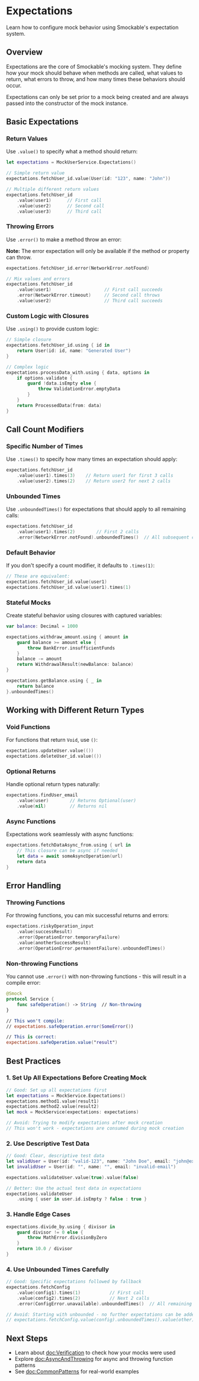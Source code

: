 # Expectations

Learn how to configure mock behavior using Smockable's expectation system.

## Overview

Expectations are the core of Smockable's mocking system. They define how your mock should behave when methods are called, what values to return, what errors to throw, and how many times these behaviors should occur.

Expectations can only be set prior to a mock being created and are always passed into the constructor of the mock instance.

## Basic Expectations

### Return Values

Use `.value()` to specify what a method should return:

```swift
let expectations = MockUserService.Expectations()

// Simple return value
expectations.fetchUser_id.value(User(id: "123", name: "John"))

// Multiple different return values
expectations.fetchUser_id
    .value(user1)      // First call
    .value(user2)      // Second call
    .value(user3)      // Third call
```

### Throwing Errors

Use `.error()` to make a method throw an error:

**Note:** The error expectation will only be available if the method or property can throw.

```swift
expectations.fetchUser_id.error(NetworkError.notFound)

// Mix values and errors
expectations.fetchUser_id
    .value(user1)                    // First call succeeds
    .error(NetworkError.timeout)     // Second call throws
    .value(user2)                    // Third call succeeds
```

### Custom Logic with Closures

Use `.using()` to provide custom logic:

```swift
// Simple closure
expectations.fetchUser_id.using { id in
    return User(id: id, name: "Generated User")
}

// Complex logic
expectations.processData_with.using { data, options in
    if options.validate {
        guard !data.isEmpty else {
            throw ValidationError.emptyData
        }
    }
    return ProcessedData(from: data)
}
```

## Call Count Modifiers

### Specific Number of Times

Use `.times()` to specify how many times an expectation should apply:

```swift
expectations.fetchUser_id
    .value(user1).times(3)    // Return user1 for first 3 calls
    .value(user2).times(2)    // Return user2 for next 2 calls
```

### Unbounded Times

Use `.unboundedTimes()` for expectations that should apply to all remaining calls:

```swift
expectations.fetchUser_id
    .value(user1).times(2)        // First 2 calls
    .error(NetworkError.notFound).unboundedTimes()  // All subsequent calls
```

### Default Behavior

If you don't specify a count modifier, it defaults to `.times(1)`:

```swift
// These are equivalent:
expectations.fetchUser_id.value(user1)
expectations.fetchUser_id.value(user1).times(1)
```

### Stateful Mocks

Create stateful behavior using closures with captured variables:

```swift
var balance: Decimal = 1000

expectations.withdraw_amount.using { amount in
    guard balance >= amount else {
        throw BankError.insufficientFunds
    }
    balance -= amount
    return WithdrawalResult(newBalance: balance)
}

expectations.getBalance.using { _ in
    return balance
}.unboundedTimes()
```

## Working with Different Return Types

### Void Functions

For functions that return `Void`, use `()`:

```swift
expectations.updateUser.value(())
expectations.deleteUser_id.value(())
```

### Optional Returns

Handle optional return types naturally:

```swift
expectations.findUser_email
    .value(user)        // Returns Optional(user)
    .value(nil)         // Returns nil
```

### Async Functions

Expectations work seamlessly with async functions:

```swift
expectations.fetchDataAsync_from.using { url in
    // This closure can be async if needed
    let data = await someAsyncOperation(url)
    return data
}
```

## Error Handling

### Throwing Functions

For throwing functions, you can mix successful returns and errors:

```swift
expectations.riskyOperation_input
    .value(successResult)
    .error(OperationError.temporaryFailure)
    .value(anotherSuccessResult)
    .error(OperationError.permanentFailure).unboundedTimes()
```

### Non-throwing Functions

You cannot use `.error()` with non-throwing functions - this will result in a compile error:

```swift
@Smock
protocol Service {
    func safeOperation() -> String  // Non-throwing
}

// This won't compile:
// expectations.safeOperation.error(SomeError())

// This is correct:
expectations.safeOperation.value("result")
```

## Best Practices

### 1. Set Up All Expectations Before Creating Mock

```swift
// Good: Set up all expectations first
let expectations = MockService.Expectations()
expectations.method1.value(result1)
expectations.method2.value(result2)
let mock = MockService(expectations: expectations)

// Avoid: Trying to modify expectations after mock creation
// This won't work - expectations are consumed during mock creation
```

### 2. Use Descriptive Test Data

```swift
// Good: Clear, descriptive test data
let validUser = User(id: "valid-123", name: "John Doe", email: "john@example.com")
let invalidUser = User(id: "", name: "", email: "invalid-email")

expectations.validateUser.value(true).value(false)

// Better: Use the actual test data in expectations
expectations.validateUser
    .using { user in user.id.isEmpty ? false : true }
```

### 3. Handle Edge Cases

```swift
expectations.divide_by.using { divisor in
    guard divisor != 0 else {
        throw MathError.divisionByZero
    }
    return 10.0 / divisor
}
```

### 4. Use Unbounded Times Carefully

```swift
// Good: Specific expectations followed by fallback
expectations.fetchConfig
    .value(config1).times(1)           // First call
    .value(config2).times(2)           // Next 2 calls  
    .error(ConfigError.unavailable).unboundedTimes()  // All remaining calls

// Avoid: Starting with unbounded - no further expectations can be added
// expectations.fetchConfig.value(config).unboundedTimes().value(other) // Won't work
```

## Next Steps

- Learn about <doc:Verification> to check how your mocks were used
- Explore <doc:AsyncAndThrowing> for async and throwing function patterns
- See <doc:CommonPatterns> for real-world examples